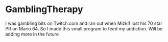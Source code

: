 # GamblingTherapy
I was gambling bits on Twitch.com and ran out when Mizkif lost his 70 star PR on Mario 64. So I made this small program to feed my addiction. Will be adding more in the future
